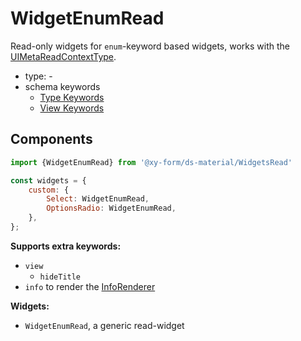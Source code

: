 # WidgetEnumRead

Read-only widgets for `enum`-keyword based widgets, works with the [UIMetaReadContextType](/docs/core-meta#read-context).

- type: -
- schema keywords
    - [Type Keywords](/docs/schema#type-string)
    - [View Keywords](/docs/schema#view-keyword)

## Components

```js
import {WidgetEnumRead} from '@xy-form/ds-material/WidgetsRead'

const widgets = {
    custom: {
        Select: WidgetEnumRead,
        OptionsRadio: WidgetEnumRead,
    },
};
```

**Supports extra keywords:**

- `view`
    - `hideTitle`
- `info` to render the [InfoRenderer](/docs/ds-material/Component/InfoRenderer)

**Widgets:**

- `WidgetEnumRead`, a generic read-widget
